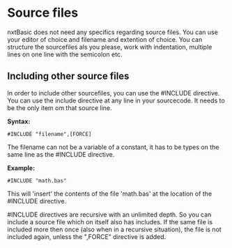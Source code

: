 # Source files
nxtBasic does not need any specifics regarding source files. You can use your editor of choice and filename and extention of choice. You can structure the sourcefiles als you please, work with indentation, multiple lines on one line with the semicolon etc.

## Including other source files
In order to include other sourcefiles, you can use the #INCLUDE directive. You can use the include directive at any line in your sourcecode. It needs to be the only item om that source line.

**Syntax:**

    #INCLUDE "filename",[FORCE]
    
The filename can not be a variable of a constant, it has to be types on the same line as the #INCLUDE directive.

**Example:**

    #INCLUDE "math.bas"
    
This will 'insert' the contents of the file 'math.bas' at the location of the #INCLUDE directive. 

#INCLUDE directives are recursive with an unlimited depth. So you can include a source file which on itself also has includes. If the same file is included more then once (also when in a recursive situation), the file is not included again, unless the ",FORCE" directive is added.